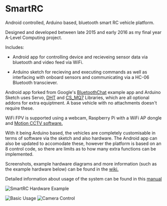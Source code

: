# SmartRC
Android controlled, Arduino based, bluetooth smart RC vehicle platform.

Designed and developed between late 2015 and early 2016 as my final year A-Level Computing project.

Includes:

- Android app for controlling device and recieveing sensor data via bluetooth and video feed via WiFi.

- Arduino sketch for recieving and executing commands as well as interfacing with onboard sensors and communicating via a HC-06 Bluetooth transciever.

Android app forked from Google's [BluetoothChat](https://github.com/googlesamples/android-BluetoothChat) example app and Arduino Sketch uses 
Servo, [DHT](https://github.com/adafruit/DHT-sensor-library) and [CS_MQ7](https://github.com/jmsaavedra/Citizen-Sensor/blob/master/sensors/MQ7%20Breakout/CS_MQ7/CS_MQ7.h) Libraries, which are all optional addons for extra equiptment. A base vehicle with no attachments doesn't require these.

WiFi FPV is supported using a webcam, Raspberry Pi with a WiFi AP dongle and [Motion CCTV software.](https://packages.debian.org/jessie/video/motion)

With it being Arduino based, the vehicles are completely customisable in terms of software via the sketch and also hardware.
The Android app can also be updated to accomodate these, however the platform is based on an 8 control code, so there are limits as to how many extra functions can be implemented.

Screenshots, example hardware diagrams and more information (such as the example hardware below) can be found in the [wiki.](https://github.com/RDP-1/SmartRC/wiki) 

Detailed information about usage of the system can be found in this [manual](https://drive.google.com/file/d/0B9BkMVJY4sRwRmM2NkVrSXkxa00/view)

![SmartRC Hardware Example](http://projects.exlercs.com/images/smartrc.jpg)


![Basic Usage](http://i.imgur.com/fizbAAVr.jpg)
![Camera Control](http://i.imgur.com/OGQf18Yr.jpg)
